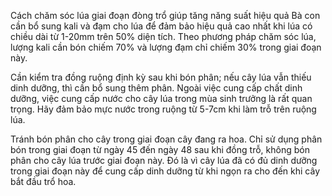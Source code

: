 Cách chăm sóc lúa giai đoạn đòng trổ giúp tăng năng suất hiệu quả
Bà con cần bổ sung kali và đạm cho lúa để đảm bảo hiệu quả cao nhất khi lúa có chiều dài từ 1-20mm trên 50% diện tích. Theo phương pháp chăm sóc lúa, lượng kali cần bón chiếm 70% và lượng đạm chỉ chiếm 30% trong giai đoạn này.

Cần kiểm tra đồng ruộng định kỳ sau khi bón phân; nếu cây lúa vẫn thiếu dinh dưỡng, thì cần bổ sung thêm phân. Ngoài việc cung cấp chất dinh dưỡng, việc cung cấp nước cho cây lúa trong mùa sinh trưởng là rất quan trọng. Hãy đảm bảo mực nước trong ruộng từ 5-7cm khi làm trỗ trên ruộng lúa.

Tránh bón phân cho cây trong giai đoạn cây đang ra hoa. Chỉ sử dụng phân bón trong giai đoạn từ ngày 45 đến ngày 48 sau khi đồng trỗ, không bón phân cho cây lúa trước giai đoạn này. Đó là vì cây lúa đã có đủ dinh dưỡng trong giai đoạn này để cung cấp dinh dưỡng từ khi ngọn ra cho đến khi cây bắt đầu trổ hoa.

